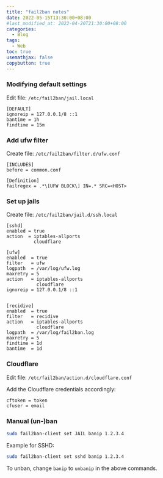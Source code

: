 ```yaml
---
title: "fail2ban notes"
date: 2022-05-15T13:30:00+08:00
#last_modified_at: 2022-04-20T21:30:00+08:00
categories:
  - Blog
tags:
  - Web
toc: true
usemathjax: false
copybutton: true
---
```


### Modifying default settings

Edit file: `/etc/fail2ban/jail.local`

```
[DEFAULT]
ignoreip = 127.0.0.1/8 ::1
bantime = 1h
findtime = 15m
```

### Add ufw filter

Create file: `/etc/fail2ban/filter.d/ufw.conf`

```
[INCLUDES]
before = common.conf

[Definition]
failregex = .*\[UFW BLOCK\] IN=.* SRC=<HOST>
```

### Set up jails

Create file: `/etc/fail2ban/jail.d/ssh.local`

```
[sshd]
enabled = true
action  = iptables-allports
          cloudflare

[ufw]
enabled  = true
filter   = ufw
logpath  = /var/log/ufw.log
maxretry = 5
action   = iptables-allports
           cloudflare
ignoreip = 127.0.0.1/8 ::1


[recidive]
enabled  = true
filter   = recidive
action   = iptables-allports
           cloudflare
logpath  = /var/log/fail2ban.log
maxretry = 5
findtime = 1d
bantime  = 1d
```

### Cloudflare

Edit file: `/etc/fail2ban/action.d/cloudflare.conf`

Add the Cloudflare credentials accordingly:

```
cftoken = token
cfuser = email
```

### Manual (un-)ban

```sh
sudo fail2ban-client set JAIL banip 1.2.3.4
```

Example for SSHD:
```sh
sudo fail2ban-client set sshd banip 1.2.3.4
```

To unban, change `banip` to `unbanip` in the above commands.